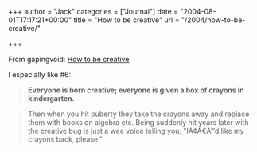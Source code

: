 +++
author = "Jack"
categories = ["Journal"]
date = "2004-08-01T17:17:21+00:00"
title = "How to be creative"
url = "/2004/how-to-be-creative/"

+++

From gapingvoid: [How to be creative][1]

I especially like #6:

> 
> 
> **Everyone is born creative; everyone is given a box of crayons in kindergarten.**
> 
> 

> 
> 
> Then when you hit puberty they take the crayons away and replace them with books on algebra etc. Being suddenly hit years later with the creative bug is just a wee voice telling you, "I&#195;&#162;&#194;&#8364;&#194;&#8482;d like my crayons back, please."
> 
>

 [1]: http://www.gapingvoid.com/Moveable_Type/archives/000876.html